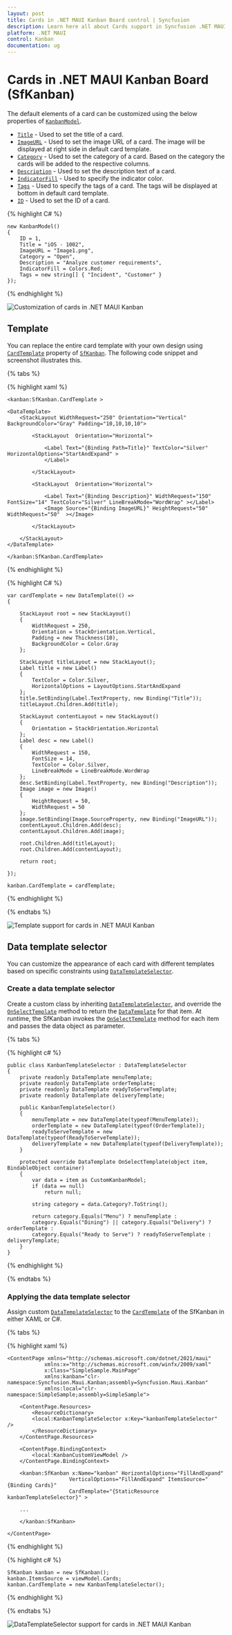 ```yaml
---
layout: post
title: Cards in .NET MAUI Kanban Board control | Syncfusion
description: Learn here all about Cards support in Syncfusion .NET MAUI Kanban Board (SfKanban) control, its elements and more.
platform: .NET MAUI
control: Kanban
documentation: ug
---
```


# Cards in .NET MAUI Kanban Board (SfKanban)

The default elements of a card can be customized using the below properties of [`KanbanModel`]().

* [`Title`]() - Used to set the title of a card.
* [`ImageURL`]() - Used to set the image URL of a card. The image will be displayed at right side in default card template.
* [`Category`]() - Used to set the category of a card. Based on the category the cards will be added to the respective columns. 
* [`Description`]() - Used to set the description text of a card.
* [`IndicatorFill`]() - Used to specify the indicator color.
* [`Tags`]() - Used to specify the tags of a card. The tags will be displayed at bottom in default card template.
* [`ID`]() - Used to set the ID of a card.

{% highlight C# %}

    new KanbanModel()
    {
        ID = 1,
        Title = "iOS - 1002",
        ImageURL = "Image1.png",
        Category = "Open",
        Description = "Analyze customer requirements",
        IndicatorFill = Colors.Red;
        Tags = new string[] { "Incident", "Customer" }
    });

{% endhighlight %}

![Customization of cards in .NET MAUI Kanban]()

## Template

You can replace the entire card template with your own design using [`CardTemplate`]() property of [`SfKanban`](). The following code snippet and screenshot illustrates this.

{% tabs %}

{% highlight xaml %}

    <kanban:SfKanban.CardTemplate >

    <DataTemplate>
        <StackLayout WidthRequest="250" Orientation="Vertical" BackgroundColor="Gray" Padding="10,10,10,10"> 
            
            <StackLayout  Orientation="Horizontal"> 

                <Label Text="{Binding Path=Title}" TextColor="Silver" HorizontalOptions="StartAndExpand" >
                </Label>

            </StackLayout>      

            <StackLayout  Orientation="Horizontal"> 

                <Label Text="{Binding Description}" WidthRequest="150" FontSize="14" TextColor="Silver" LineBreakMode="WordWrap" ></Label>                    
                <Image Source="{Binding ImageURL}" HeightRequest="50" WidthRequest="50"  ></Image>

            </StackLayout>
            
        </StackLayout>
    </DataTemplate>

    </kanban:SfKanban.CardTemplate>

{% endhighlight %}

{% highlight C# %}

    var cardTemplate = new DataTemplate(() =>
    {

        StackLayout root = new StackLayout()
        {
            WidthRequest = 250,
            Orientation = StackOrientation.Vertical,
            Padding = new Thickness(10),
            BackgroundColor = Color.Gray
        };

        StackLayout titleLayout = new StackLayout();
        Label title = new Label()
        {
            TextColor = Color.Silver,
            HorizontalOptions = LayoutOptions.StartAndExpand
        };
        title.SetBinding(Label.TextProperty, new Binding("Title"));
        titleLayout.Children.Add(title);

        StackLayout contentLayout = new StackLayout()
        {
            Orientation = StackOrientation.Horizontal
        };
        Label desc = new Label()
        {
            WidthRequest = 150,
            FontSize = 14,
            TextColor = Color.Silver,
            LineBreakMode = LineBreakMode.WordWrap
        };
        desc.SetBinding(Label.TextProperty, new Binding("Description"));
        Image image = new Image()
        {
            HeightRequest = 50,
            WidthRequest = 50
        };
        image.SetBinding(Image.SourceProperty, new Binding("ImageURL"));
        contentLayout.Children.Add(desc);
        contentLayout.Children.Add(image);

        root.Children.Add(titleLayout);
        root.Children.Add(contentLayout);

        return root;

    });

    kanban.CardTemplate = cardTemplate;

{% endhighlight %}

{% endtabs %}

![Template support for cards in .NET MAUI Kanban]()

## Data template selector

You can customize the appearance of each card with different templates based on specific constraints using [`DataTemplateSelector`]().

### Create a data template selector

Create a custom class by inheriting [`DataTemplateSelector`](), and override the [`OnSelectTemplate`]() method to return the [`DataTemplate`]() for that item. At runtime, the SfKanban invokes the [`OnSelectTemplate`]() method for each item and passes the data object as parameter.

{% tabs %}

{% highlight c# %}

    public class KanbanTemplateSelector : DataTemplateSelector
    {
        private readonly DataTemplate menuTemplate;
        private readonly DataTemplate orderTemplate;
        private readonly DataTemplate readyToServeTemplate;
        private readonly DataTemplate deliveryTemplate;

        public KanbanTemplateSelector()
        {
            menuTemplate = new DataTemplate(typeof(MenuTemplate));
            orderTemplate = new DataTemplate(typeof(OrderTemplate));
            readyToServeTemplate = new DataTemplate(typeof(ReadyToServeTemplate));
            deliveryTemplate = new DataTemplate(typeof(DeliveryTemplate));
        }

        protected override DataTemplate OnSelectTemplate(object item, BindableObject container)
        {
            var data = item as CustomKanbanModel;
            if (data == null)
                return null;

            string category = data.Category?.ToString();

            return category.Equals("Menu") ? menuTemplate : 
            category.Equals("Dining") || category.Equals("Delivery") ? orderTemplate : 
            category.Equals("Ready to Serve") ? readyToServeTemplate : deliveryTemplate;
        }
    }

{% endhighlight %}

{% endtabs %}

### Applying the data template selector

Assign custom [`DataTemplateSelector`]() to the [`CardTemplate`]() of the SfKanban in either XAML or C#.

{% tabs %}

{% highlight xaml %}

    <ContentPage xmlns="http://schemas.microsoft.com/dotnet/2021/maui"
                xmlns:x="http://schemas.microsoft.com/winfx/2009/xaml"
                x:Class="SimpleSample.MainPage"
                xmlns:kanban="clr-namespace:Syncfusion.Maui.Kanban;assembly=Syncfusion.Maui.Kanban"
                xmlns:local="clr-namespace:SimpleSample;assembly=SimpleSample">
                
        <ContentPage.Resources>
            <ResourceDictionary>
            <local:KanbanTemplateSelector x:Key="kanbanTemplateSelector" />
            </ResourceDictionary>
        </ContentPage.Resources>
    
        <ContentPage.BindingContext>
            <local:KanbanCustomViewModel />
        </ContentPage.BindingContext>
                
        <kanban:SfKanban x:Name="kanban" HorizontalOptions="FillAndExpand"
                        VerticalOptions="FillAndExpand" ItemsSource="{Binding Cards}"
                        CardTemplate="{StaticResource kanbanTemplateSelector}" >
                    
        ...
                    
        </kanban:SfKanban>

    </ContentPage>

{% endhighlight %}

{% highlight c# %}

    SfKanban kanban = new SfKanban();
    kanban.ItemsSource = viewModel.Cards;
    kanban.CardTemplate = new KanbanTemplateSelector();
      
{% endhighlight %}

{% endtabs %}

![DataTemplateSelector support for cards in .NET MAUI Kanban]()

